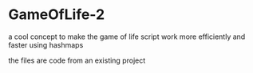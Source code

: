 # GameOfLife-2
a cool concept to make the game of life script work more efficiently and faster using hashmaps

the files are code from an existing project
